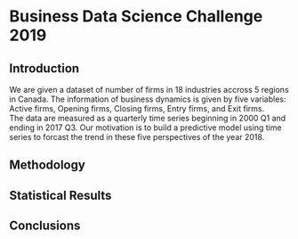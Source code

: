 # Business Data Science Challenge 2019

## Introduction

We are given a dataset of number of firms in 18 industries accross 5 regions in Canada. The information of business dynamics is given by five variables: Active firms, Opening firms, Closing firms, Entry firms, and Exit firms. 
The data are measured as a quarterly time series beginning in 2000 Q1 and ending in 2017 Q3. 
Our motivation is to build a predictive model using time series to forcast the trend in these five perspectives of the year 2018.

## Methodology

## Statistical Results

## Conclusions
